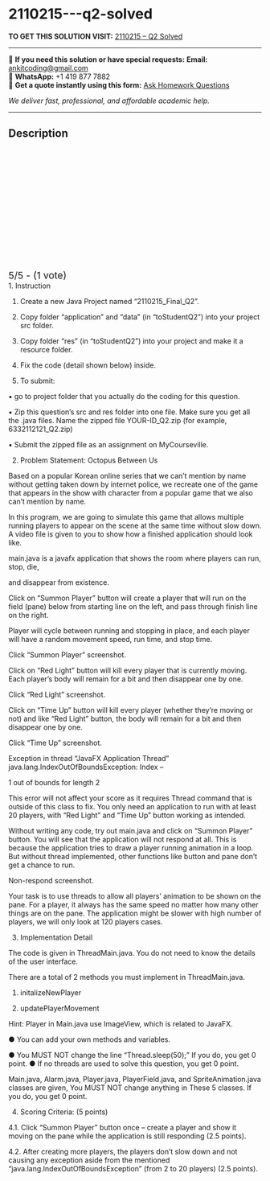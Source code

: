 # 2110215---q2-solved
**TO GET THIS SOLUTION VISIT:** [2110215 – Q2 Solved](https://www.ankitcodinghub.com/product/2110215-q2-40-minutes-09-40-10-20-solved/)


---

📩 **If you need this solution or have special requests:** **Email:** ankitcoding@gmail.com  
📱 **WhatsApp:** +1 419 877 7882  
📄 **Get a quote instantly using this form:** [Ask Homework Questions](https://www.ankitcodinghub.com/services/ask-homework-questions/)

*We deliver fast, professional, and affordable academic help.*

---

<h2>Description</h2>



<div class="kk-star-ratings kksr-auto kksr-align-center kksr-valign-top" data-payload="{&quot;align&quot;:&quot;center&quot;,&quot;id&quot;:&quot;109266&quot;,&quot;slug&quot;:&quot;default&quot;,&quot;valign&quot;:&quot;top&quot;,&quot;ignore&quot;:&quot;&quot;,&quot;reference&quot;:&quot;auto&quot;,&quot;class&quot;:&quot;&quot;,&quot;count&quot;:&quot;1&quot;,&quot;legendonly&quot;:&quot;&quot;,&quot;readonly&quot;:&quot;&quot;,&quot;score&quot;:&quot;5&quot;,&quot;starsonly&quot;:&quot;&quot;,&quot;best&quot;:&quot;5&quot;,&quot;gap&quot;:&quot;4&quot;,&quot;greet&quot;:&quot;Rate this product&quot;,&quot;legend&quot;:&quot;5\/5 - (1 vote)&quot;,&quot;size&quot;:&quot;24&quot;,&quot;title&quot;:&quot;2110215 - Q2 Solved&quot;,&quot;width&quot;:&quot;138&quot;,&quot;_legend&quot;:&quot;{score}\/{best} - ({count} {votes})&quot;,&quot;font_factor&quot;:&quot;1.25&quot;}">

<div class="kksr-stars">

<div class="kksr-stars-inactive">
            <div class="kksr-star" data-star="1" style="padding-right: 4px">


<div class="kksr-icon" style="width: 24px; height: 24px;"></div>
        </div>
            <div class="kksr-star" data-star="2" style="padding-right: 4px">


<div class="kksr-icon" style="width: 24px; height: 24px;"></div>
        </div>
            <div class="kksr-star" data-star="3" style="padding-right: 4px">


<div class="kksr-icon" style="width: 24px; height: 24px;"></div>
        </div>
            <div class="kksr-star" data-star="4" style="padding-right: 4px">


<div class="kksr-icon" style="width: 24px; height: 24px;"></div>
        </div>
            <div class="kksr-star" data-star="5" style="padding-right: 4px">


<div class="kksr-icon" style="width: 24px; height: 24px;"></div>
        </div>
    </div>

<div class="kksr-stars-active" style="width: 138px;">
            <div class="kksr-star" style="padding-right: 4px">


<div class="kksr-icon" style="width: 24px; height: 24px;"></div>
        </div>
            <div class="kksr-star" style="padding-right: 4px">


<div class="kksr-icon" style="width: 24px; height: 24px;"></div>
        </div>
            <div class="kksr-star" style="padding-right: 4px">


<div class="kksr-icon" style="width: 24px; height: 24px;"></div>
        </div>
            <div class="kksr-star" style="padding-right: 4px">


<div class="kksr-icon" style="width: 24px; height: 24px;"></div>
        </div>
            <div class="kksr-star" style="padding-right: 4px">


<div class="kksr-icon" style="width: 24px; height: 24px;"></div>
        </div>
    </div>
</div>


<div class="kksr-legend" style="font-size: 19.2px;">
            5/5 - (1 vote)    </div>
    </div>
1. Instruction

1) Create a new Java Project named “2110215_Final_Q2”.

2) Copy folder “application” and “data” (in “toStudentQ2”) into your project src folder.

3) Copy folder “res” (in “toStudentQ2”) into your project and make it a resource folder.

4) Fix the code (detail shown below) inside.

5) To submit:

▪ go to project folder that you actually do the coding for this question.

▪ Zip this question’s src and res folder into one file. Make sure you get all the .java files. Name the zipped file YOUR-ID_Q2.zip (for example, 6332112121_Q2.zip)

▪ Submit the zipped file as an assignment on MyCourseville.

2. Problem Statement: Octopus Between Us

Based on a popular Korean online series that we can’t mention by name without getting taken down by internet police, we recreate one of the game that appears in the show with character from a popular game that we also can’t mention by name.

In this program, we are going to simulate this game that allows multiple running players to appear on the scene at the same time without slow down. A video file is given to you to show how a finished application should look like.

main.java is a javafx application that shows the room where players can run, stop, die,

and disappear from existence.

Click on “Summon Player” button will create a player that will run on the field (pane) below from starting line on the left, and pass through finish line on the right.

Player will cycle between running and stopping in place, and each player will have a random movement speed, run time, and stop time.

Click “Summon Player” screenshot.

Click on “Red Light” button will kill every player that is currently moving. Each player’s body will remain for a bit and then disappear one by one.

Click “Red Light” screenshot.

Click on “Time Up” button will kill every player (whether they’re moving or not) and like “Red Light” button, the body will remain for a bit and then disappear one by one.

Click “Time Up” screenshot.

Exception in thread “JavaFX Application Thread” java.lang.IndexOutOfBoundsException: Index –

1 out of bounds for length 2

This error will not affect your score as it requires Thread command that is outside of this class to fix. You only need an application to run with at least 20 players, with “Red Light” and “Time Up” button working as intended.

Without writing any code, try out main.java and click on “Summon Player” button. You will see that the application will not respond at all. This is because the application tries to draw a player running animation in a loop. But without thread implemented, other functions like button and pane don’t get a chance to run.

Non-respond screenshot.

Your task is to use threads to allow all players’ animation to be shown on the pane. For a player, it always has the same speed no matter how many other things are on the pane. The application might be slower with high number of players, we will only look at 120 players cases.

3. Implementation Detail

The code is given in ThreadMain.java. You do not need to know the details of the user interface.

There are a total of 2 methods you must implement in ThreadMain.java.

1. initalizeNewPlayer

2. updatePlayerMovement

Hint: Player in Main.java use ImageView, which is related to JavaFX.

● You can add your own methods and variables.

● You MUST NOT change the line “Thread.sleep(50);” If you do, you get 0 point. ● If no threads are used to solve this question, you get 0 point.

Main.java, Alarm.java, Player.java, PlayerField.java, and SpriteAnimation.java classes are given, You MUST NOT change anything in These 5 classes. If you do, you get 0 point.

4. Scoring Criteria: (5 points)

4.1. Click “Summon Player” button once – create a player and show it moving on the pane while the application is still responding (2.5 points).

4.2. After creating more players, the players don’t slow down and not causing any exception aside from the mentioned “java.lang.IndexOutOfBoundsException” (from 2 to 20 players) (2.5 points).
